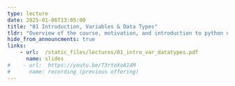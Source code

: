 ```yaml
---
type: lecture
date: 2025-01-06T13:05:00
title: "01 Introduction, Variables & Data Types"
tldr: "Overview of the course, motivation, and introduction to python data types and variables"
hide_from_announcments: true
links: 
    - url:  /static_files/lectures/01_intro_var_datatypes.pdf  
      name: slides
#    - url:  https://youtu.be/T3rtoXoA14M
#      name: recording (previous offering)
---
```

